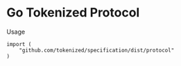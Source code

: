 # Go Tokenized Protocol

Usage

    import (
        "github.com/tokenized/specification/dist/protocol"
    )
